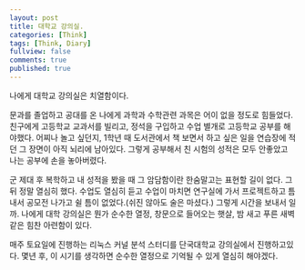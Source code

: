 ```yaml
---
layout: post
title: 대학교 강의실.
categories: [Think]
tags: [Think, Diary]
fullview: false
comments: true
published: true
---
```


나에게 대학교 강의실은 치열함이다.

문과를 졸업하고 공대를 온 나에게 과학과 수학관련 과목은 어이 없을 정도로 힘들었다. 친구에게 고등학교 교과서를 빌리고, 정석을 구입하고 수업 별개로 고등학교 공부를 해야했다. 어찌나 놀고 싶던지, 1학년 때 도서관에서 책 보면서 하고 싶은 일을 연습장에 적던 그 장면이 아직 뇌리에 남아있다. 그렇게 공부해서 친 시험의 성적은 모두 안좋았고 나는 공부에 손을 놓아버렸다.

군 제대 후 복학하고 내 성적을 봤을 때 그 암담함이란 한숨말고는 표현할 길이 없다. 그 뒤 정말 열심히 했다. 수업도 열심히 듣고 수업이 마치면 연구실에 가서 프로젝트하고 틈내서 공모전 나가고 쉴 틈이 없었다.(쉬진 않아도 술은 마셨다.) 그렇게 시간을 보내서 일까. 나에게 대학 강의실은 뭔가 순수한 열정, 창문으로 들어오는 햇살, 밤 새고 푸른 새벽 같은 힘찬 아련함이 있다.

매주 토요일에 진행하는 리눅스 커널 분석 스터디를 단국대학교 강의실에서 진행하고있다. 몇년 후, 이 시기를 생각하면 순수한 열정으로 기억될 수 있게 열심히 해야겠다.

